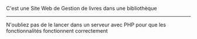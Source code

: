 C'est une Site Web de Gestion de livres dans une bibliothèque

**********************
N'oubliez pas de le lancer dans un serveur avec PHP pour que les fonctionnalités fonctionnent correctement
